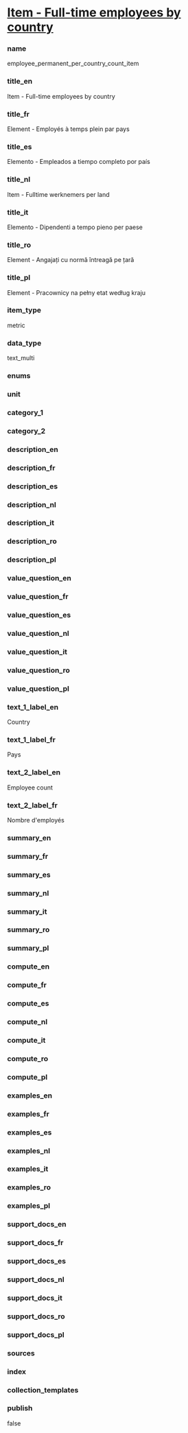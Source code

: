 # [Item - Full-time employees by country](#employee_permanent_per_country_count_item)

### name

employee_permanent_per_country_count_item

### title_en

Item - Full-time employees by country

### title_fr

Element - Employés à temps plein par pays

### title_es

Elemento - Empleados a tiempo completo por país

### title_nl

Item - Fulltime werknemers per land

### title_it

Elemento - Dipendenti a tempo pieno per paese

### title_ro

Element - Angajați cu normă întreagă pe țară

### title_pl

Element - Pracownicy na pełny etat według kraju

### item_type

metric

### data_type

text_multi

### enums


### unit


### category_1


### category_2


### description_en

### description_fr

### description_es

### description_nl

### description_it

### description_ro

### description_pl



### value_question_en

### value_question_fr

### value_question_es

### value_question_nl

### value_question_it

### value_question_ro

### value_question_pl


### text_1_label_en

Country

### text_1_label_fr

Pays

### text_2_label_en

Employee count

### text_2_label_fr

Nombre d'employés


### summary_en

### summary_fr

### summary_es

### summary_nl

### summary_it

### summary_ro

### summary_pl


### compute_en

### compute_fr

### compute_es

### compute_nl

### compute_it

### compute_ro

### compute_pl


### examples_en

### examples_fr

### examples_es

### examples_nl

### examples_it

### examples_ro

### examples_pl


### support_docs_en

### support_docs_fr

### support_docs_es

### support_docs_nl

### support_docs_it

### support_docs_ro

### support_docs_pl


### sources

    
### index


### collection_templates


### publish

false
